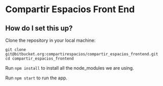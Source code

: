 # Compartir Espacios Front End

## How do I set this up?

Clone the repository in your local machine:

```
git clone git@bitbucket.org:compartirespacios/compartir_espacios_frontend.git
cd compartir_espacios_frontend
```

Run `npm install` to install all the node_modules we are using.

Run `npm start` to run the app.